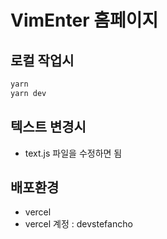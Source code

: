 # VimEnter 홈페이지

## 로컬 작업시
```bash
yarn
yarn dev
```

## 텍스트 변경시
- text.js 파일을 수정하면 됨

## 배포환경
- vercel
- vercel 계정 : devstefancho
